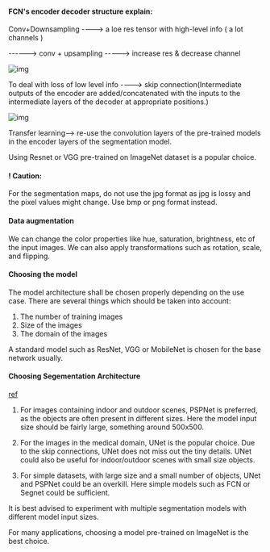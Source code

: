 #### FCN's encoder decoder structure explain:

Conv+Downsampling ----> a loe res tensor with high-level info ( a lot channels ) 

------> conv + upsampling -----> increase res & decrease channel 

![img](https://divamgupta.com/assets/images/posts/imgseg/image5.png?style=centerme)


To deal with loss of low level info ----> skip connection(Intermediate outputs of the encoder are added/concatenated with the inputs to the intermediate layers of the decoder at appropriate positions.)


![img](https://divamgupta.com/assets/images/posts/imgseg/image6.png?style=centerme)

Transfer learning--> re-use the convolution layers of the pre-trained models in the encoder layers of the segmentation model.

Using Resnet or VGG pre-trained on ImageNet dataset is a popular choice.

#### ! Caution: 

For the segmentation maps, do not use the jpg format as jpg is lossy and the pixel values might change. Use bmp or png format instead. 


#### Data augmentation

We can change the color properties like hue, saturation, brightness, etc of the input images. We can also apply transformations such as rotation, scale, and flipping.

#### Choosing the model

The model architecture shall be chosen properly depending on the use case. There are several things which should be taken into account:

1. The number of training images
2. Size of the images
3. The domain of the images

A standard model such as ResNet, VGG or MobileNet is chosen for the base network usually.


#### Choosing Segementation Architecture

[ref](https://divamgupta.com/image-segmentation/2019/06/06/deep-learning-semantic-segmentation-keras.html)

1. For images containing indoor and outdoor scenes, PSPNet is preferred, as the objects are often present in different sizes. 
Here the model input size should be fairly large, something around 500x500.

2. For the images in the medical domain, UNet is the popular choice. Due to the skip connections, UNet does not 
miss out the tiny details. UNet could also be useful for indoor/outdoor scenes with small size objects.

3. For simple datasets, with large size and a small number of objects, UNet and PSPNet could be an overkill. 
Here simple models such as FCN or Segnet could be sufficient.

It is best advised to experiment with multiple segmentation models with different model input sizes.




For many applications, choosing a model pre-trained on ImageNet is the best choice.

